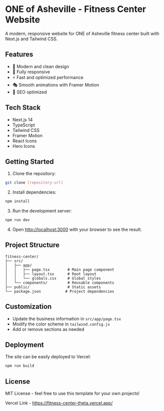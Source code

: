 # ONE of Asheville - Fitness Center Website

A modern, responsive website for ONE of Asheville fitness center built with Next.js and Tailwind CSS.

## Features

- 🎨 Modern and clean design
- 📱 Fully responsive
- ⚡ Fast and optimized performance
- 🎭 Smooth animations with Framer Motion
- 🎯 SEO optimized

## Tech Stack

- Next.js 14
- TypeScript
- Tailwind CSS
- Framer Motion
- React Icons
- Hero Icons

## Getting Started

1. Clone the repository:
```bash
git clone [repository-url]
```

2. Install dependencies:
```bash
npm install
```

3. Run the development server:
```bash
npm run dev
```

4. Open [http://localhost:3000](http://localhost:3000) with your browser to see the result.

## Project Structure

```
fitness-center/
├── src/
│   ├── app/
│   │   ├── page.tsx        # Main page component
│   │   ├── layout.tsx      # Root layout
│   │   └── globals.css     # Global styles
│   └── components/         # Reusable components
├── public/                 # Static assets
└── package.json           # Project dependencies
```

## Customization

- Update the business information in `src/app/page.tsx`
- Modify the color scheme in `tailwind.config.js`
- Add or remove sections as needed

## Deployment

The site can be easily deployed to Vercel:

```bash
npm run build
```

## License

MIT License - feel free to use this template for your own projects! 

Vercel Link - https://fitness-center-theta.vercel.app/
